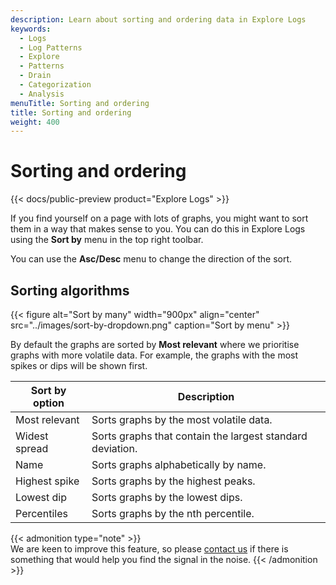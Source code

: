 ```yaml
---
description: Learn about sorting and ordering data in Explore Logs
keywords:
  - Logs
  - Log Patterns
  - Explore
  - Patterns
  - Drain
  - Categorization
  - Analysis
menuTitle: Sorting and ordering
title: Sorting and ordering
weight: 400
---
```


# Sorting and ordering

{{< docs/public-preview product="Explore Logs" >}}

If you find yourself on a page with lots of graphs, you might want to sort them in a way that makes sense to you. You can do this in Explore Logs using the **Sort by** menu in the top right toolbar.

You can use the **Asc/Desc** menu to change the direction of the sort.

## Sorting algorithms

{{< figure alt="Sort by many" width="900px" align="center" src="../images/sort-by-dropdown.png" caption="Sort by menu" >}}

By default the graphs are sorted by **Most relevant** where we prioritise graphs with more volatile data. For example, the graphs with the most spikes or dips will be shown first.

| Sort by option | Description                                               |
| -------------- | --------------------------------------------------------- |
| Most relevant  | Sorts graphs by the most volatile data.                   |
| Widest spread  | Sorts graphs that contain the largest standard deviation. |
| Name           | Sorts graphs alphabetically by name.                      |
| Highest spike  | Sorts graphs by the highest peaks.                        |
| Lowest dip     | Sorts graphs by the lowest dips.                          |
| Percentiles    | Sorts graphs by the nth percentile.                       |

{{< admonition type="note" >}}  
We are keen to improve this feature, so please [contact us](https://forms.gle/1sYWCTPvD72T1dPH9) if there is something that would help you find the signal in the noise.
{{< /admonition >}}
